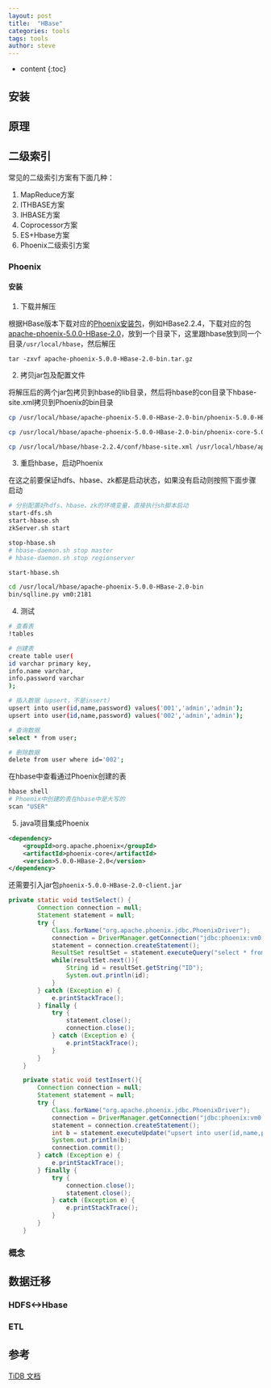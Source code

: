 ```yaml
---
layout: post
title:  "HBase"
categories: tools
tags: tools
author: steve
---
```


* content
{:toc}










## 安装

## 原理

## 二级索引

常见的二级索引方案有下面几种：

1. MapReduce方案 
2. ITHBASE方案 
3. IHBASE方案 
4. Coprocessor方案 
5. ES+Hbase方案
6. Phoenix二级索引方案

### Phoenix

#### 安装

1. 下载并解压

根据HBase版本下载对应的[Phoenix安装包](https://mirror.bit.edu.cn/apache/phoenix/)，例如HBase2.2.4，下载对应的包[apache-phoenix-5.0.0-HBase-2.0](https://mirror.bit.edu.cn/apache/phoenix/apache-phoenix-5.0.0-HBase-2.0/)，放到一个目录下，这里跟hbase放到同一个目录`/usr/local/hbase`，然后解压

`tar -zxvf apache-phoenix-5.0.0-HBase-2.0-bin.tar.gz`

2. 拷贝jar包及配置文件

将解压后的两个jar包拷贝到hbase的lib目录，然后将hbase的con目录下hbase-site.xml拷贝到Phoenix的bin目录

```bash
cp /usr/local/hbase/apache-phoenix-5.0.0-HBase-2.0-bin/phoenix-5.0.0-HBase-2.0-client.jar /usr/local/hbase/hbase-2.2.4/lib/phoenix-5.0.0-HBase-2.0-client.jar

cp /usr/local/hbase/apache-phoenix-5.0.0-HBase-2.0-bin/phoenix-core-5.0.0-HBase-2.0.jar //usr/local/hbase/hbase-2.2.4/lib/phoenix-core-5.0.0-HBase-2.0.jar

cp /usr/local/hbase/hbase-2.2.4/conf/hbase-site.xml /usr/local/hbase/apache-phoenix-5.0.0-HBase-2.0-bin/bin/hbase-site.xml
```

3. 重启hbase，启动Phoenix

在这之前要保证hdfs、hbase、zk都是启动状态，如果没有启动则按照下面步骤启动

```bash
# 分别配置好hdfs、hbase、zk的环境变量，直接执行sh脚本启动
start-dfs.sh
start-hbase.sh
zkServer.sh start
```

```bash
stop-hbase.sh
# hbase-daemon.sh stop master
# hbase-daemon.sh stop regionserver

start-hbase.sh

cd /usr/local/hbase/apache-phoenix-5.0.0-HBase-2.0-bin
bin/sqlline.py vm0:2181
```

4. 测试

```bash
# 查看表
!tables

# 创建表
create table user(
id varchar primary key,
info.name varchar,
info.password varchar
);

# 插入数据（upsert，不是insert）
upsert into user(id,name,password) values('001','admin','admin');
upsert into user(id,name,password) values('002','admin','admin');

# 查询数据
select * from user;

# 删除数据
delete from user where id='002';
```

在hbase中查看通过Phoenix创建的表

```bash
hbase shell
# Phoenix中创建的表在hbase中是大写的
scan "USER"
```

5. java项目集成Phoenix

```xml
<dependency>
    <groupId>org.apache.phoenix</groupId>
    <artifactId>phoenix-core</artifactId>
    <version>5.0.0-HBase-2.0</version>
</dependency>
```

还需要引入jar包`phoenix-5.0.0-HBase-2.0-client.jar`

```java
private static void testSelect() {
        Connection connection = null;
        Statement statement = null;
        try {
            Class.forName("org.apache.phoenix.jdbc.PhoenixDriver");
            connection = DriverManager.getConnection("jdbc:phoenix:vm0:2181","root","root");
            statement = connection.createStatement();
            ResultSet resultSet = statement.executeQuery("select * from USER ");
            while(resultSet.next()){
                String id = resultSet.getString("ID");
                System.out.println(id);
            }
        } catch (Exception e) {
            e.printStackTrace();
        } finally {
            try {
                statement.close();
                connection.close();
            } catch (Exception e) {
                e.printStackTrace();
            }
        }
    }

    private static void testInsert(){
        Connection connection = null;
        Statement statement = null;
        try {
            Class.forName("org.apache.phoenix.jdbc.PhoenixDriver");
            connection = DriverManager.getConnection("jdbc:phoenix:vm0:2181","root","root");
            statement = connection.createStatement();
            int b = statement.executeUpdate("upsert into user(id,name,password) values('006','admin','admin')");
            System.out.println(b);
            connection.commit();
        } catch (Exception e) {
            e.printStackTrace();
        } finally {
            try {
                connection.close();
                statement.close();
            } catch (Exception e) {
                e.printStackTrace();
            }
        }
    }
```

### 概念

## 数据迁移

### HDFS<->Hbase

### ETL

## 参考

[TiDB 文档](https://pingcap.com/docs-cn/)

